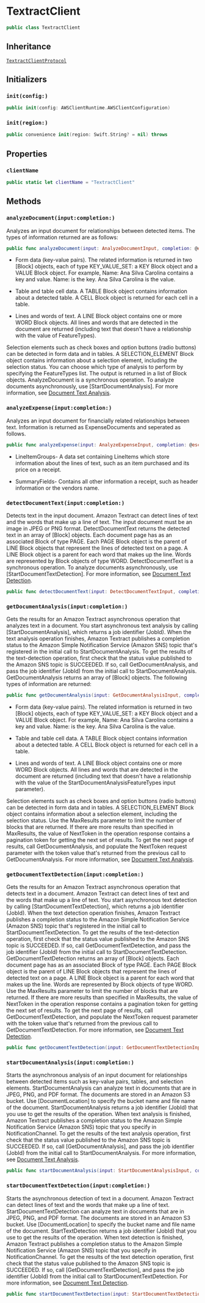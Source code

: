# TextractClient

``` swift
public class TextractClient 
```

## Inheritance

[`TextractClientProtocol`](/aws-sdk-swift/reference/0.x/AWSTextract/TextractClientProtocol)

## Initializers

### `init(config:)`

``` swift
public init(config: AWSClientRuntime.AWSClientConfiguration) 
```

### `init(region:)`

``` swift
public convenience init(region: Swift.String? = nil) throws 
```

## Properties

### `clientName`

``` swift
public static let clientName = "TextractClient"
```

## Methods

### `analyzeDocument(input:completion:)`

Analyzes an input document for relationships between detected items. The types of information returned are as follows:

``` swift
public func analyzeDocument(input: AnalyzeDocumentInput, completion: @escaping (ClientRuntime.SdkResult<AnalyzeDocumentOutputResponse, AnalyzeDocumentOutputError>) -> Void)
```

  - Form data (key-value pairs). The related information is returned in two \[Block\] objects, each of type KEY\_VALUE\_SET: a KEY Block object and a VALUE Block object. For example, Name: Ana Silva Carolina contains a key and value. Name: is the key. Ana Silva Carolina is the value.

  - Table and table cell data. A TABLE Block object contains information about a detected table. A CELL Block object is returned for each cell in a table.

  - Lines and words of text. A LINE Block object contains one or more WORD Block objects. All lines and words that are detected in the document are returned (including text that doesn't have a relationship with the value of FeatureTypes).

Selection elements such as check boxes and option buttons (radio buttons) can be detected in form data and in tables. A SELECTION\_ELEMENT Block object contains information about a selection element, including the selection status. You can choose which type of analysis to perform by specifying the FeatureTypes list. The output is returned in a list of Block objects. AnalyzeDocument is a synchronous operation. To analyze documents asynchronously, use \[StartDocumentAnalysis\]. For more information, see [Document Text Analysis](https://docs.aws.amazon.com/textract/latest/dg/how-it-works-analyzing.html).

### `analyzeExpense(input:completion:)`

Analyzes an input document for financially related relationships between text. Information is returned as ExpenseDocuments and seperated as follows.

``` swift
public func analyzeExpense(input: AnalyzeExpenseInput, completion: @escaping (ClientRuntime.SdkResult<AnalyzeExpenseOutputResponse, AnalyzeExpenseOutputError>) -> Void)
```

  - LineItemGroups- A data set containing LineItems which store information about the lines of text, such as an item purchased and its price on a receipt.

  - SummaryFields- Contains all other information a receipt, such as header information or the vendors name.

### `detectDocumentText(input:completion:)`

Detects text in the input document. Amazon Textract can detect lines of text and the words that make up a line of text. The input document must be an image in JPEG or PNG format. DetectDocumentText returns the detected text in an array of \[Block\] objects. Each document page has as an associated Block of type PAGE. Each PAGE Block object is the parent of LINE Block objects that represent the lines of detected text on a page. A LINE Block object is a parent for each word that makes up the line. Words are represented by Block objects of type WORD. DetectDocumentText is a synchronous operation. To analyze documents asynchronously, use \[StartDocumentTextDetection\]. For more information, see [Document Text Detection](https://docs.aws.amazon.com/textract/latest/dg/how-it-works-detecting.html).

``` swift
public func detectDocumentText(input: DetectDocumentTextInput, completion: @escaping (ClientRuntime.SdkResult<DetectDocumentTextOutputResponse, DetectDocumentTextOutputError>) -> Void)
```

### `getDocumentAnalysis(input:completion:)`

Gets the results for an Amazon Textract asynchronous operation that analyzes text in a document. You start asynchronous text analysis by calling \[StartDocumentAnalysis\], which returns a job identifier (JobId). When the text analysis operation finishes, Amazon Textract publishes a completion status to the Amazon Simple Notification Service (Amazon SNS) topic that's registered in the initial call to StartDocumentAnalysis. To get the results of the text-detection operation, first check that the status value published to the Amazon SNS topic is SUCCEEDED. If so, call GetDocumentAnalysis, and pass the job identifier (JobId) from the initial call to StartDocumentAnalysis. GetDocumentAnalysis returns an array of \[Block\] objects. The following types of information are returned:

``` swift
public func getDocumentAnalysis(input: GetDocumentAnalysisInput, completion: @escaping (ClientRuntime.SdkResult<GetDocumentAnalysisOutputResponse, GetDocumentAnalysisOutputError>) -> Void)
```

  - Form data (key-value pairs). The related information is returned in two \[Block\] objects, each of type KEY\_VALUE\_SET: a KEY Block object and a VALUE Block object. For example, Name: Ana Silva Carolina contains a key and value. Name: is the key. Ana Silva Carolina is the value.

  - Table and table cell data. A TABLE Block object contains information about a detected table. A CELL Block object is returned for each cell in a table.

  - Lines and words of text. A LINE Block object contains one or more WORD Block objects. All lines and words that are detected in the document are returned (including text that doesn't have a relationship with the value of the StartDocumentAnalysisFeatureTypes input parameter).

Selection elements such as check boxes and option buttons (radio buttons) can be detected in form data and in tables. A SELECTION\_ELEMENT Block object contains information about a selection element, including the selection status. Use the MaxResults parameter to limit the number of blocks that are returned. If there are more results than specified in MaxResults, the value of NextToken in the operation response contains a pagination token for getting the next set of results. To get the next page of results, call GetDocumentAnalysis, and populate the NextToken request parameter with the token value that's returned from the previous call to GetDocumentAnalysis. For more information, see [Document Text Analysis](https://docs.aws.amazon.com/textract/latest/dg/how-it-works-analyzing.html).

### `getDocumentTextDetection(input:completion:)`

Gets the results for an Amazon Textract asynchronous operation that detects text in a document. Amazon Textract can detect lines of text and the words that make up a line of text. You start asynchronous text detection by calling \[StartDocumentTextDetection\], which returns a job identifier (JobId). When the text detection operation finishes, Amazon Textract publishes a completion status to the Amazon Simple Notification Service (Amazon SNS) topic that's registered in the initial call to StartDocumentTextDetection. To get the results of the text-detection operation, first check that the status value published to the Amazon SNS topic is SUCCEEDED. If so, call GetDocumentTextDetection, and pass the job identifier (JobId) from the initial call to StartDocumentTextDetection. GetDocumentTextDetection returns an array of \[Block\] objects. Each document page has as an associated Block of type PAGE. Each PAGE Block object is the parent of LINE Block objects that represent the lines of detected text on a page. A LINE Block object is a parent for each word that makes up the line. Words are represented by Block objects of type WORD. Use the MaxResults parameter to limit the number of blocks that are returned. If there are more results than specified in MaxResults, the value of NextToken in the operation response contains a pagination token for getting the next set of results. To get the next page of results, call GetDocumentTextDetection, and populate the NextToken request parameter with the token value that's returned from the previous call to GetDocumentTextDetection. For more information, see [Document Text Detection](https://docs.aws.amazon.com/textract/latest/dg/how-it-works-detecting.html).

``` swift
public func getDocumentTextDetection(input: GetDocumentTextDetectionInput, completion: @escaping (ClientRuntime.SdkResult<GetDocumentTextDetectionOutputResponse, GetDocumentTextDetectionOutputError>) -> Void)
```

### `startDocumentAnalysis(input:completion:)`

Starts the asynchronous analysis of an input document for relationships between detected items such as key-value pairs, tables, and selection elements. StartDocumentAnalysis can analyze text in documents that are in JPEG, PNG, and PDF format. The documents are stored in an Amazon S3 bucket. Use \[DocumentLocation\] to specify the bucket name and file name of the document. StartDocumentAnalysis returns a job identifier (JobId) that you use to get the results of the operation. When text analysis is finished, Amazon Textract publishes a completion status to the Amazon Simple Notification Service (Amazon SNS) topic that you specify in NotificationChannel. To get the results of the text analysis operation, first check that the status value published to the Amazon SNS topic is SUCCEEDED. If so, call \[GetDocumentAnalysis\], and pass the job identifier (JobId) from the initial call to StartDocumentAnalysis. For more information, see [Document Text Analysis](https://docs.aws.amazon.com/textract/latest/dg/how-it-works-analyzing.html).

``` swift
public func startDocumentAnalysis(input: StartDocumentAnalysisInput, completion: @escaping (ClientRuntime.SdkResult<StartDocumentAnalysisOutputResponse, StartDocumentAnalysisOutputError>) -> Void)
```

### `startDocumentTextDetection(input:completion:)`

Starts the asynchronous detection of text in a document. Amazon Textract can detect lines of text and the words that make up a line of text. StartDocumentTextDetection can analyze text in documents that are in JPEG, PNG, and PDF format. The documents are stored in an Amazon S3 bucket. Use \[DocumentLocation\] to specify the bucket name and file name of the document. StartTextDetection returns a job identifier (JobId) that you use to get the results of the operation. When text detection is finished, Amazon Textract publishes a completion status to the Amazon Simple Notification Service (Amazon SNS) topic that you specify in NotificationChannel. To get the results of the text detection operation, first check that the status value published to the Amazon SNS topic is SUCCEEDED. If so, call \[GetDocumentTextDetection\], and pass the job identifier (JobId) from the initial call to StartDocumentTextDetection. For more information, see [Document Text Detection](https://docs.aws.amazon.com/textract/latest/dg/how-it-works-detecting.html).

``` swift
public func startDocumentTextDetection(input: StartDocumentTextDetectionInput, completion: @escaping (ClientRuntime.SdkResult<StartDocumentTextDetectionOutputResponse, StartDocumentTextDetectionOutputError>) -> Void)
```
